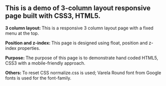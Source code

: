 <h2>This is a demo of 3-column layout responsive page built with CSS3, HTML5.</h2>
<p><strong>3 column layout: </strong>This is a responsive 3 column layout page with a fixed menu at the top.</p>
<p><strong>Position and z-index: </strong>This page is designed using float, position and z-index properties.</p>
<p><strong>Purpose: </strong>The purpose of this page is to demonstrate hand coded HTML5, CSS3 with a mobile-friendly approach. </p>
<p><strong>Others: </strong>To reset CSS normalize.css is used; Varela Round font from Google fonts is used for the font-family. </p>
